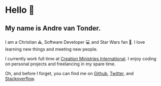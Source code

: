# Hello 👋

## My name is Andre van Tonder.

I am a Christian ⛪, Software Developer 💻 and Star Wars fan 🌌. I love learning new things and meeting new people.

I currently work full time at [Creation Ministries International](https://creation.com). I enjoy coding on personal projects and freelancing in my spare time.

Oh, and before I forget, you can find me on [Github](https://github.com/DrevanTonder), [Twitter](https://twitter.com/DrevanTonder), and [Stackoverflow](https://stackoverflow.com/users/5403882/drevantonder?tab=profile).